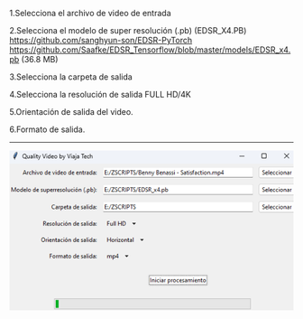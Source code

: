 1.Selecciona el archivo de video de entrada

2.Selecciona el modelo de super resolución (.pb) (EDSR_X4.PB) https://github.com/sanghyun-son/EDSR-PyTorch https://github.com/Saafke/EDSR_Tensorflow/blob/master/models/EDSR_x4.pb (36.8 MB)

3.Selecciona la carpeta de salida

4.Selecciona la resolución de salida FULL HD/4K 

5.Orientación de salida del video.

6.Formato de salida. 

-----------
![](https://github.com/viajatech/QualityVideo/blob/main/Quality%20Video%20GUI%20GPU.png)
